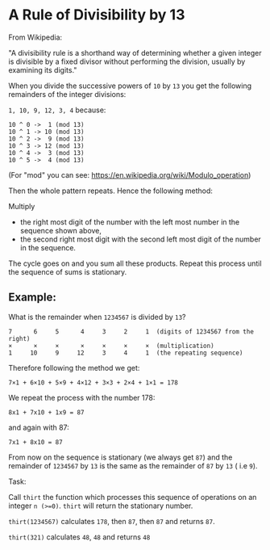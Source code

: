 # A Rule of Divisibility by 13

From Wikipedia:

"A divisibility rule is a shorthand way of determining whether a given integer is divisible by a fixed divisor without performing the division, usually by examining its digits."

When you divide the successive powers of ```10``` by ```13``` you get the following remainders of the integer divisions:

```1, 10, 9, 12, 3, 4``` because:

```
10 ^ 0 ->  1 (mod 13)
10 ^ 1 -> 10 (mod 13)
10 ^ 2 ->  9 (mod 13)
10 ^ 3 -> 12 (mod 13)
10 ^ 4 ->  3 (mod 13)
10 ^ 5 ->  4 (mod 13)
```

(For "mod" you can see: https://en.wikipedia.org/wiki/Modulo_operation)

Then the whole pattern repeats. Hence the following method:

Multiply

- the right most digit of the number with the left most number in the sequence shown above,
- the second right most digit with the second left most digit of the number in the sequence.

The cycle goes on and you sum all these products. Repeat this process until the sequence of sums is stationary.

## Example:

What is the remainder when ```1234567``` is divided by ```13```?

```
7      6     5      4     3     2     1  (digits of 1234567 from the right)
×      ×     ×      ×     ×     ×     ×  (multiplication)
1     10     9     12     3     4     1  (the repeating sequence)
```

Therefore following the method we get:

```
7×1 + 6×10 + 5×9 + 4×12 + 3×3 + 2×4 + 1×1 = 178
```

We repeat the process with the number 178:

```
8x1 + 7x10 + 1x9 = 87
```

and again with 87:

```
7x1 + 8x10 = 87
```

From now on the sequence is stationary (we always get ```87```) and the remainder of ```1234567``` by ```13``` is the same as the remainder of ```87``` by ```13``` ( i.e ```9```).

Task:

Call ```thirt``` the function which processes this sequence of operations on an integer ```n (>=0)```. ```thirt``` will return the stationary number.

```thirt(1234567)``` calculates ```178```, then ```87```, then ```87``` and returns ```87```.

```thirt(321)``` calculates ```48```, ```48``` and returns ```48```